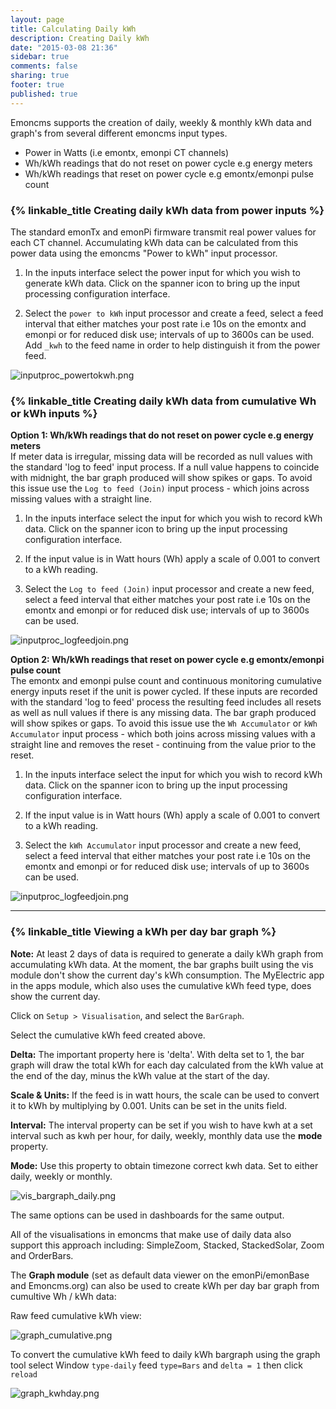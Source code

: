 ```yaml
---
layout: page
title: Calculating Daily kWh
description: Creating Daily kWh
date: "2015-03-08 21:36"
sidebar: true
comments: false
sharing: true
footer: true
published: true
---
```


Emoncms supports the creation of daily, weekly & monthly kWh data and graph's from several different emoncms input types.

- Power in Watts (i.e emontx, emonpi CT channels)
- Wh/kWh readings that do not reset on power cycle e.g energy meters
- Wh/kWh readings that reset on power cycle e.g emontx/emonpi pulse count

### {% linkable_title Creating daily kWh data from power inputs %}

The standard emonTx and emonPi firmware transmit real power values for each CT channel. Accumulating kWh data can be calculated from this power data using the emoncms "Power to kWh" input processor.

1. In the inputs interface select the power input for which you wish to generate kWh data. Click on the spanner icon to bring up the input processing configuration interface.

2. Select the `power to kWh` input processor and create a feed, select a feed interval that either matches your post rate i.e 10s on the emontx and emonpi or for reduced disk use; intervals of up to 3600s can be used. Add `_kwh` to the feed name in order to help distinguish it from the power feed.

![inputproc_powertokwh.png](/images/emoncms/inputproc_powertokwh.png)

### {% linkable_title Creating daily kWh data from cumulative Wh or kWh inputs %}

**Option 1: Wh/kWh readings that do not reset on power cycle e.g energy meters**<br>
If meter data is irregular, missing data will be recorded as null values with the standard 'log to feed' input process. If a null value happens to coincide with midnight, the bar graph produced will show spikes or gaps. To avoid this issue use the `Log to feed (Join)` input process - which joins across missing values with a straight line.

1. In the inputs interface select the input for which you wish to record kWh data. Click on the spanner icon to bring up the input processing configuration interface.

2. If the input value is in Watt hours (Wh) apply a scale of 0.001 to convert to a kWh reading.

3. Select the `Log to feed (Join)` input processor and create a new feed, select a feed interval that either matches your post rate i.e 10s on the emontx and emonpi or for reduced disk use; intervals of up to 3600s can be used.

![inputproc_logfeedjoin.png](/images/emoncms/inputproc_logfeedjoin.png)

**Option 2: Wh/kWh readings that reset on power cycle e.g emontx/emonpi pulse count**<br>
The emontx and emonpi pulse count and continuous monitoring cumulative energy inputs reset if the unit is power cycled. If these inputs are recorded with the standard 'log to feed' process the resulting feed includes all resets as well as null values if there is any missing data. The bar graph produced will show spikes or gaps. To avoid this issue use the `Wh Accumulator` or `kWh Accumulator` input process - which both joins across missing values with a straight line and removes the reset - continuing from the value prior to the reset.

1. In the inputs interface select the input for which you wish to record kWh data. Click on the spanner icon to bring up the input processing configuration interface.

2. If the input value is in Watt hours (Wh) apply a scale of 0.001 to convert to a kWh reading.

3. Select the `kWh Accumulator` input processor and create a new feed, select a feed interval that either matches your post rate i.e 10s on the emontx and emonpi or for reduced disk use; intervals of up to 3600s can be used.

![inputproc_logfeedjoin.png](/images/emoncms/inputproc_kwhacc.png)

---

### {% linkable_title Viewing a kWh per day bar graph %}

**Note:** At least 2 days of data is required to generate a daily kWh graph from accumulating kWh data. At the moment, the bar graphs built using the vis module don't show the current day's kWh consumption. The MyElectric app in the apps module, which also uses the cumulative kWh feed type, does show the current day.

Click on `Setup > Visualisation`, and select the `BarGraph`.

Select the cumulative kWh feed created above.

**Delta:** The important property here is 'delta'. With delta set to 1, the bar graph will draw the total kWh for each day calculated from the kWh value at the end of the day, minus the kWh value at the start of the day.

**Scale & Units:** If the feed is in watt hours, the scale can be used to convert it to kWh by multiplying by 0.001. Units can be set in the units field.

**Interval:** The interval property can be set if you wish to have kwh at a set interval such as kwh per hour, for daily, weekly, monthly data use the **mode** property.

**Mode:** Use this property to obtain timezone correct kwh data. Set to either daily, weekly or monthly.

![vis_bargraph_daily.png](/images/emoncms/vis_bargraph_daily.png)

The same options can be used in dashboards for the same output.

All of the visualisations in emoncms that make use of daily data also support this approach including: SimpleZoom, Stacked, StackedSolar, Zoom and OrderBars.

The **Graph module** (set as default data viewer on the emonPi/emonBase and Emoncms.org) can also be used to create kWh per day bar graph from cumultive Wh / kWh data:

Raw feed cumulative kWh view:

![graph_cumulative.png](/images/emoncms/graph_cumulative.png)

To convert the cumulative kWh feed to daily kWh bargraph using the graph tool select Window `type-daily` feed `type=Bars` and `delta = 1` then click `reload`

![graph_kwhday.png](/images/emoncms/graph_kwhday.png)
